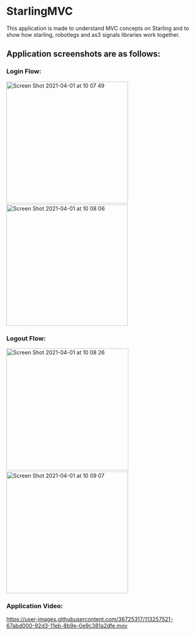 # StarlingMVC

This application is made to understand MVC concepts on Starling and to show how starling, robotlegs and as3 signals libraries work together.

## Application screenshots are as follows:

### Login Flow:

<img width="318" alt="Screen Shot 2021-04-01 at 10 07 49" src="https://user-images.githubusercontent.com/36725317/113256780-57dfbc00-92d2-11eb-80e9-a6cf4f6d52f7.png">&nbsp;&nbsp;&nbsp;<img width="317" alt="Screen Shot 2021-04-01 at 10 08 06" src="https://user-images.githubusercontent.com/36725317/113256808-5d3d0680-92d2-11eb-95ad-6b000d8ff6d9.png">

### Logout Flow:
<img width="319" alt="Screen Shot 2021-04-01 at 10 08 26" src="https://user-images.githubusercontent.com/36725317/113256818-6201ba80-92d2-11eb-8544-bd7666de510c.png">&nbsp;&nbsp;&nbsp;<img width="318" alt="Screen Shot 2021-04-01 at 10 09 07" src="https://user-images.githubusercontent.com/36725317/113256838-67f79b80-92d2-11eb-9b16-c9386eebda3c.png">

### Application Video:


https://user-images.githubusercontent.com/36725317/113257521-67abd000-92d3-11eb-8b9e-0e9c381a2dfe.mov

